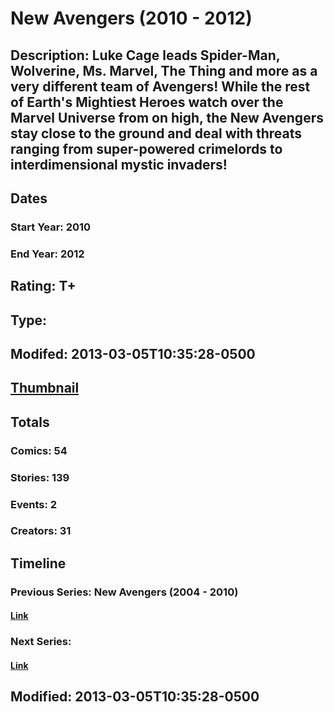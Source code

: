 # New Avengers (2010 - 2012)
## Description: Luke Cage leads Spider-Man, Wolverine, Ms. Marvel, The Thing and more as a very different team of Avengers! While the rest of Earth's Mightiest Heroes watch over the Marvel Universe from on high, the New Avengers stay close to the ground and deal with threats ranging from super-powered crimelords to interdimensional mystic invaders!
## Dates
### Start Year: 2010
### End Year: 2012
## Rating: T+
## Type: 
## Modifed: 2013-03-05T10:35:28-0500
## [Thumbnail](http://i.annihil.us/u/prod/marvel/i/mg/2/30/51361040a5ea2.jpg)
## Totals
### Comics: 54
### Stories: 139
### Events: 2
### Creators: 31
## Timeline
### Previous Series: New Avengers (2004 - 2010)
#### [Link](http://gateway.marvel.com/v1/public/series/753)
### Next Series: 
#### [Link]()
## Modified: 2013-03-05T10:35:28-0500